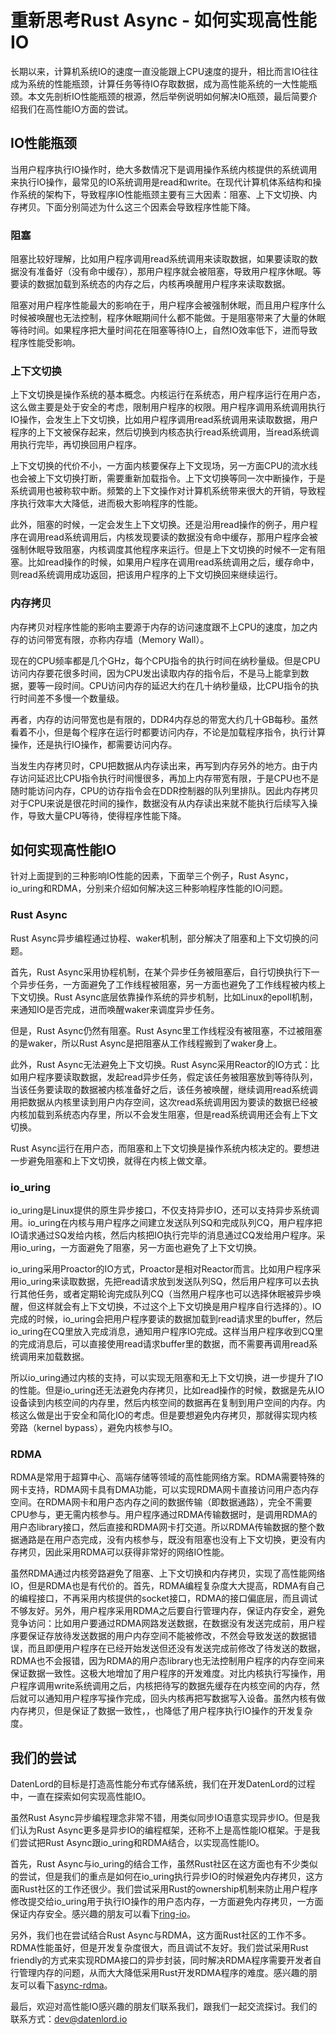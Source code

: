 # 重新思考Rust Async - 如何实现高性能IO

长期以来，计算机系统IO的速度一直没能跟上CPU速度的提升，相比而言IO往往成为系统的性能瓶颈，计算任务等待IO存取数据，成为高性能系统的一大性能瓶颈。本文先剖析IO性能瓶颈的根源，然后举例说明如何解决IO瓶颈，最后简要介绍我们在高性能IO方面的尝试。

## IO性能瓶颈

当用户程序执行IO操作时，绝大多数情况下是调用操作系统内核提供的系统调用来执行IO操作，最常见的IO系统调用是read和write。在现代计算机体系结构和操作系统的架构下，导致程序IO性能瓶颈主要有三大因素：阻塞、上下文切换、内存拷贝。下面分别简述为什么这三个因素会导致程序性能下降。

### 阻塞

阻塞比较好理解，比如用户程序调用read系统调用来读取数据，如果要读取的数据没有准备好（没有命中缓存），那用户程序就会被阻塞，导致用户程序休眠。等要读的数据加载到系统态的内存之后，内核再唤醒用户程序来读取数据。

阻塞对用户程序性能最大的影响在于，用户程序会被强制休眠，而且用户程序什么时候被唤醒也无法控制，程序休眠期间什么都不能做。于是阻塞带来了大量的休眠等待时间。如果程序把大量时间花在阻塞等待IO上，自然IO效率低下，进而导致程序性能受影响。

### 上下文切换

上下文切换是操作系统的基本概念。内核运行在系统态，用户程序运行在用户态，这么做主要是处于安全的考虑，限制用户程序的权限。用户程序调用系统调用执行IO操作，会发生上下文切换，比如用户程序调用read系统调用来读取数据，用户程序的上下文被保存起来，然后切换到内核态执行read系统调用，当read系统调用执行完毕，再切换回用户程序。

上下文切换的代价不小，一方面内核要保存上下文现场，另一方面CPU的流水线也会被上下文切换打断，需要重新加载指令。上下文切换等同一次中断操作，于是系统调用也被称软中断。频繁的上下文操作对计算机系统带来很大的开销，导致程序执行效率大大降低，进而极大影响程序的性能。

此外，阻塞的时候，一定会发生上下文切换。还是沿用read操作的例子，用户程序在调用read系统调用后，内核发现要读的数据没有命中缓存，那用户程序会被强制休眠导致阻塞，内核调度其他程序来运行。但是上下文切换的时候不一定有阻塞。比如read操作的时候，如果用户程序在调用read系统调用之后，缓存命中，则read系统调用成功返回，把该用户程序的上下文切换回来继续运行。

### 内存拷贝

内存拷贝对程序性能的影响主要源于内存的访问速度跟不上CPU的速度，加之内存的访问带宽有限，亦称内存墙（Memory Wall）。

现在的CPU频率都是几个GHz，每个CPU指令的执行时间在纳秒量级。但是CPU访问内存要花很多时间，因为CPU发出读取内存的指令后，不是马上能拿到数据，要等一段时间。CPU访问内存的延迟大约在几十纳秒量级，比CPU指令的执行时间差不多慢一个数量级。

再者，内存的访问带宽也是有限的，DDR4内存总的带宽大约几十GB每秒。虽然看着不小，但是每个程序在运行时都要访问内存，不论是加载程序指令，执行计算操作，还是执行IO操作，都需要访问内存。

当发生内存拷贝时，CPU把数据从内存读出来，再写到内存另外的地方。由于内存访问延迟比CPU指令执行时间慢很多，再加上内存带宽有限，于是CPU也不是随时能访问内存，CPU的访存指令会在DDR控制器的队列里排队。因此内存拷贝对于CPU来说是很花时间的操作，数据没有从内存读出来就不能执行后续写入操作，导致大量CPU等待，使得程序性能下降。

## 如何实现高性能IO

针对上面提到的三种影响IO性能的因素，下面举三个例子，Rust Async，io_uring和RDMA，分别来介绍如何解决这三种影响程序性能的IO问题。

### Rust Async

Rust Async异步编程通过协程、waker机制，部分解决了阻塞和上下文切换的问题。

首先，Rust Async采用协程机制，在某个异步任务被阻塞后，自行切换执行下一个异步任务，一方面避免了工作线程被阻塞，另一方面也避免了工作线程被内核上下文切换。Rust Async底层依靠操作系统的异步机制，比如Linux的epoll机制，来通知IO是否完成，进而唤醒waker来调度异步任务。

但是，Rust Async仍然有阻塞。Rust Async里工作线程没有被阻塞，不过被阻塞的是waker，所以Rust Async是把阻塞从工作线程搬到了waker身上。

此外，Rust Async无法避免上下文切换。Rust Async采用Reactor的IO方式：比如用户程序要读取数据，发起read异步任务，假定该任务被阻塞放到等待队列，当该任务要读取的数据被内核准备好之后，该任务被唤醒，继续调用read系统调用把数据从内核里读到用户内存空间，这次read系统调用因为要读的数据已经被内核加载到系统态内存里，所以不会发生阻塞，但是read系统调用还会有上下文切换。

Rust Async运行在用户态，而阻塞和上下文切换是操作系统内核决定的。要想进一步避免阻塞和上下文切换，就得在内核上做文章。

### io_uring

io_uring是Linux提供的原生异步接口，不仅支持异步IO，还可以支持异步系统调用。io_uring在内核与用户程序之间建立发送队列SQ和完成队列CQ，用户程序把IO请求通过SQ发给内核，然后内核把IO执行完毕的消息通过CQ发给用户程序。采用io_uring，一方面避免了阻塞，另一方面也避免了上下文切换。

io_uring采用Proactor的IO方式，Proactor是相对Reactor而言。比如用户程序采用io_uring来读取数据，先把read请求放到发送队列SQ，然后用户程序可以去执行其他任务，或者定期轮询完成队列CQ（当然用户程序也可以选择休眠被异步唤醒，但这样就会有上下文切换，不过这个上下文切换是用户程序自行选择的）。IO完成的时候，io_uring会把用户程序要读的数据加载到read请求里的buffer，然后io_uring在CQ里放入完成消息，通知用户程序IO完成。这样当用户程序收到CQ里的完成消息后，可以直接使用read请求buffer里的数据，而不需要再调用read系统调用来加载数据。

所以io_uring通过内核的支持，可以实现无阻塞和无上下文切换，进一步提升了IO的性能。但是io_uring还无法避免内存拷贝，比如read操作的时候，数据是先从IO设备读到内核空间的内存里，然后内核空间的数据再在复制到用户空间的内存。内核这么做是出于安全和简化IO的考虑。但是要想避免内存拷贝，那就得实现内核旁路（kernel bypass），避免内核参与IO。

### RDMA

RDMA是常用于超算中心、高端存储等领域的高性能网络方案。RDMA需要特殊的网卡支持，RDMA网卡具有DMA功能，可以实现RDMA网卡直接访问用户态内存空间。在RDMA网卡和用户态内存之间的数据传输（即数据通路），完全不需要CPU参与，更无需内核参与。用户程序通过RDMA传输数据时，是调用RDMA的用户态library接口，然后直接和RDMA网卡打交道。所以RDMA传输数据的整个数据通路是在用户态完成，没有内核参与，既没有阻塞也没有上下文切换，更没有内存拷贝，因此采用RDMA可以获得非常好的网络IO性能。

虽然RDMA通过内核旁路避免了阻塞、上下文切换和内存拷贝，实现了高性能网络IO，但是RDMA也是有代价的。首先，RDMA编程复杂度大大提高，RDMA有自己的编程接口，不再采用内核提供的socket接口，RDMA的接口偏底层，而且调试不够友好。另外，用户程序采用RDMA之后要自行管理内存，保证内存安全，避免竞争访问：比如用户要通过RDMA网路发送数据，在数据没有发送完成前，用户程序要保证存放待发送数据的用户内存空间不能被修改，不然会导致发送的数据错误，而且即便用户程序在已经开始发送但还没有发送完成前修改了待发送的数据，RDMA也不会报错，因为RDMA的用户态library也无法控制用户程序的内存空间来保证数据一致性。这极大地增加了用户程序的开发难度。对比内核执行写操作，用户程序调用write系统调用之后，内核把待写的数据先缓存在内核空间的内存，然后就可以通知用户程序写操作完成，回头内核再把写数据写入设备。虽然内核有做内存拷贝，但是保证了数据一致性，，也降低了用户程序执行IO操作的开发复杂度。

## 我们的尝试

DatenLord的目标是打造高性能分布式存储系统，我们在开发DatenLord的过程中，一直在探索如何实现高性能IO。

虽然Rust Async异步编程理念非常不错，用类似同步IO语意实现异步IO。但是我们认为Rust Async更多是异步IO的编程框架，还称不上是高性能IO框架。于是我们尝试把Rust Async跟io_uring和RDMA结合，以实现高性能IO。

首先，Rust Async与io_uring的结合工作，虽然Rust社区在这方面也有不少类似的尝试，但是我们的重点是如何在io_uring执行异步IO的时候避免内存拷贝，这方面Rust社区的工作还很少。我们尝试采用Rust的ownership机制来防止用户程序修改提交给io_uring用于执行IO操作的用户态内存，一方面避免内存拷贝，一方面保证内存安全。感兴趣的朋友可以看下[ring-io](https://github.com/datenlord/ring-io)。

另外，我们也在尝试结合Rust Async与RDMA，这方面Rust社区的工作不多。RDMA性能虽好，但是开发复杂度很大，而且调试不友好。我们尝试采用Rust friendly的方式来实现RDMA接口的异步封装，同时解决RDMA程序需要开发者自行管理内存的问题，从而大大降低采用Rust开发RDMA程序的难度。感兴趣的朋友可以看下[async-rdma](https://github.com/datenlord/async-rdma)。

最后，欢迎对高性能IO感兴趣的朋友们联系我们，跟我们一起交流探讨。我们的联系方式：dev@datenlord.io
